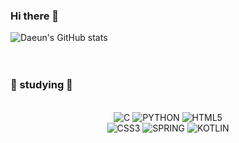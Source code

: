 ### Hi there 👋

![Daeun's GitHub stats](https://github-readme-stats.vercel.app/api?username=namdaeun&show_icons=true&theme=dark)
<br><br><br>
### 🍒 studying 🍒
<div align=center>
<br/>
<img alt="C" src ="https://img.shields.io/badge/C-A8B9CC.svg?&style=for-the-badge&logo=C&style=plastic&logoColor=white"/> <img alt="PYTHON" src ="https://img.shields.io/badge/PYTHON-3776AB.svg?&style=for-the-badge&logo=PYTHON&style=plastic&logoColor=white"/> <img alt="HTML5" src ="https://img.shields.io/badge/HTML5-E34F26.svg?&style=for-the-badge&logo=HTML5&style=plastic&logoColor=white"/><br> <img alt="CSS3" src ="https://img.shields.io/badge/CSS3-1572B6.svg?&style=for-the-badge&logo=CSS3&style=plastic&logoColor=white"/> <img alt="SPRING" src ="https://img.shields.io/badge/SPRING-6DB33F.svg?&style=for-the-badge&logo=SPRING&style=plastic&logoColor=white"/> <img alt="KOTLIN" src ="https://img.shields.io/badge/KOTLIN-7F52FF.svg?&style=for-the-badge&logo=KOTLIN&style=plastic&logoColor=white"/>
</div>
